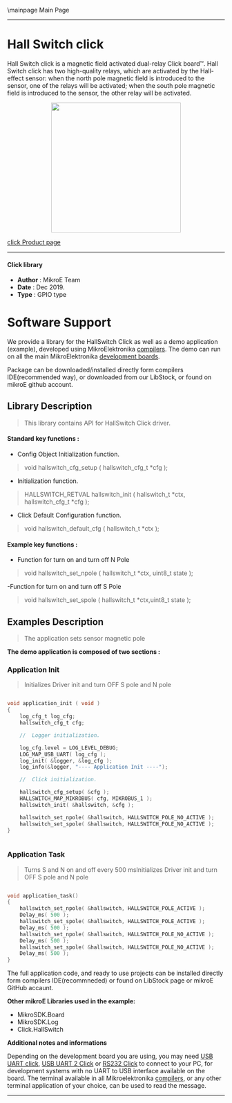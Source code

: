\mainpage Main Page
 
 

---
# Hall Switch click

Hall Switch click is a magnetic field activated dual-relay Click board™. Hall Switch click has two high-quality relays, which are activated by the Hall-effect sensor: when the north pole magnetic field is introduced to the sensor, one of the relays will be activated; when the south pole magnetic field is introduced to the sensor, the other relay will be activated.

<p align="center">
  <img src="https://download.mikroe.com/images/click_for_ide/hallswitch_click.png" height=300px>
</p>

[click Product page](https://www.mikroe.com/hall-switch-click)

---


#### Click library 

- **Author**        : MikroE Team
- **Date**          : Dec 2019.
- **Type**          : GPIO type


# Software Support

We provide a library for the HallSwitch Click 
as well as a demo application (example), developed using MikroElektronika 
[compilers](https://shop.mikroe.com/compilers). 
The demo can run on all the main MikroElektronika [development boards](https://shop.mikroe.com/development-boards).

Package can be downloaded/installed directly form compilers IDE(recommended way), or downloaded from our LibStock, or found on mikroE github account. 

## Library Description

> This library contains API for HallSwitch Click driver.

#### Standard key functions :

- Config Object Initialization function.
> void hallswitch_cfg_setup ( hallswitch_cfg_t *cfg ); 
 
- Initialization function.
> HALLSWITCH_RETVAL hallswitch_init ( hallswitch_t *ctx, hallswitch_cfg_t *cfg );

- Click Default Configuration function.
> void hallswitch_default_cfg ( hallswitch_t *ctx );


#### Example key functions :

- Function for turn on and turn off N Pole
> void hallswitch_set_npole ( hallswitch_t *ctx, uint8_t state );
 
-Function for turn on and turn off S Pole
> void hallswitch_set_spole ( hallswitch_t *ctx,uint8_t state );

## Examples Description

> The application sets sensor magnetic pole

**The demo application is composed of two sections :**

### Application Init 

> Initializes Driver init and turn OFF S pole and N pole

```c

void application_init ( void )
{
    log_cfg_t log_cfg;
    hallswitch_cfg_t cfg;

    //  Logger initialization.

    log_cfg.level = LOG_LEVEL_DEBUG;
    LOG_MAP_USB_UART( log_cfg );
    log_init( &logger, &log_cfg );
    log_info(&logger, "---- Application Init ----");

    //  Click initialization.

    hallswitch_cfg_setup( &cfg );
    HALLSWITCH_MAP_MIKROBUS( cfg, MIKROBUS_1 );
    hallswitch_init( &hallswitch, &cfg );

    hallswitch_set_npole( &hallswitch, HALLSWITCH_POLE_NO_ACTIVE );
    hallswitch_set_spole( &hallswitch, HALLSWITCH_POLE_NO_ACTIVE );
}
  
```

### Application Task

>  Turns S and N on and off every 500 msInitializes Driver init and turn OFF S pole and N pole

```c

void application_task()
{
    hallswitch_set_npole( &hallswitch, HALLSWITCH_POLE_ACTIVE );
    Delay_ms( 500 );
    hallswitch_set_spole( &hallswitch, HALLSWITCH_POLE_ACTIVE );
    Delay_ms( 500 );
    hallswitch_set_npole( &hallswitch, HALLSWITCH_POLE_NO_ACTIVE );
    Delay_ms( 500 );
    hallswitch_set_spole( &hallswitch, HALLSWITCH_POLE_NO_ACTIVE );
    Delay_ms( 500 );
}

```

The full application code, and ready to use projects can be  installed directly form compilers IDE(recommneded) or found on LibStock page or mikroE GitHub accaunt.

**Other mikroE Libraries used in the example:** 

- MikroSDK.Board
- MikroSDK.Log
- Click.HallSwitch

**Additional notes and informations**

Depending on the development board you are using, you may need 
[USB UART click](https://shop.mikroe.com/usb-uart-click), 
[USB UART 2 Click](https://shop.mikroe.com/usb-uart-2-click) or 
[RS232 Click](https://shop.mikroe.com/rs232-click) to connect to your PC, for 
development systems with no UART to USB interface available on the board. The 
terminal available in all Mikroelektronika 
[compilers](https://shop.mikroe.com/compilers), or any other terminal application 
of your choice, can be used to read the message.



---
